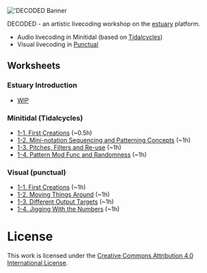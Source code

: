 !['DECODED Banner](XXXhttps://photos.smugmug.com/photos/i-xF4p5Nz/0/5e711c84/X2/i-xF4p5Nz-X2.png)

DECODED - an artistic livecoding workshop on the [estuary](https://estuary.mcmaster.ca) platform. 

 - Audio livecoding in Minitidal (based on [Tidalcycles](https://tidalcycles.org/))
 - Visual livecoding in [Punctual](https://github.com/dktr0/Punctual)

## Worksheets

### Estuary Introduction

 - [WIP](/estuary/README.md)

### Minitidal (Tidalcycles)

 - [1-1. First Creations](minitidal/1-1.md) (~0.5h)
 - [1-2. Mini-notation Sequencing and Patterning Concepts](minitidal/1-2.md) (~1h)
 - [1-3. Pitches, Filters and Re-use](minitidal/1-3.md) (~1h)
 - [1-4. Pattern Mod Func and Randomness](minitidal/1-4.md) (~1h)

### Visual (punctual)

 - [1-1. First Creations](punctual/1-1.md) (~1h)
 - [1-2. Moving Things Around](punctual/1-2.md) (~1h)
 - [1-3. Different Output Targets](punctual/1-3.md) (~1h)
 - [1-4. Jigging With the Numbers](punctual/1-4.md) (~1h)

# License

This work is licensed under the [Creative Commons Attribution 4.0 International License](http://creativecommons.org/licenses/by/4.0/). 
